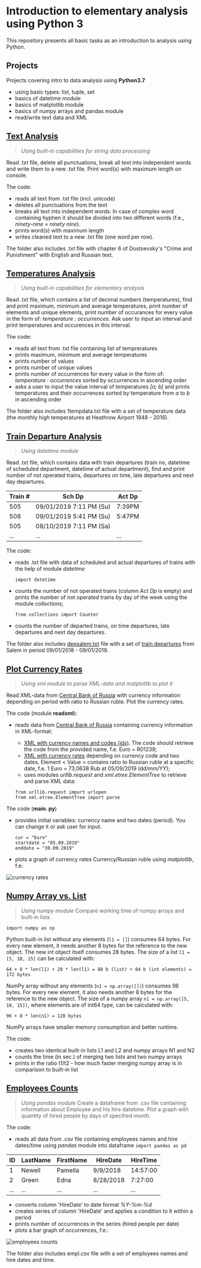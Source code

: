 # Introduction to elementary analysis using Python 3

This repository presents all basic tasks as an introduction to analysis using Python.

## Projects

Projects covering intro to data analysis using **Python3.7**
- using basic types: list, tuple, set
- basics of datetime module
- basics of matplotlib module
- basics of numpy arrays and pandas module
- read/write text data and XML

## [Text Analysis](https://github.com/LSIND/intro-to-python3-analysis/tree/master/TextAnalysis)
> *Using built-in capabilities for string data processing*

Read .txt file, delete all punctuations, break all text into independent words and write them to a new .txt file. Print word(s) with maximum length on console.

The code:
 - reads all text from .txt file (incl. unicode) 
 - deletes all punctuations from the text
 - breaks all text into independent words. In case of complex word containing hyphen it should be divided into two different words (f.e., *ninety-nine = ninety nine*).
 - prints word(s) with maximum length
 - writes cleaned text to a new .txt file (one word per row).

The folder also includes .txt file with chapter 6 of Dostoevsky's "Crime and Punishment" with English and Russian text.

## [Temperatures Analysis](https://github.com/LSIND/intro-to-python3-analysis/tree/master/TemperaturesAnalysis)
> *Using built-in capabilities for elementary analysis*

Read .txt file, which contains a list of decimal numbers (temperatures), find and print maximum, minimum and average temperatures, print number of elements and unique elements, print number of occurances for every value in the form of: *temperature : occurrences*. Ask user to input an interval and print temperatures and occurences in this interval.

The code:
 - reads all text from .txt file containing list of tempreratures
 - prints maximum, minimum and average temperatures
 - prints number of values
 - prints number of unique values
 - prints number of occurrences for every value in the form of: *temperature : occurrences* sorted by occurrences in ascending order
 - asks a user to input the value interval of temperatures *[a; b]* and prints temperatures and their occurrences sorted by temperature from *a* to *b* in ascending order

The folder also includes 1tempdata.txt file with a set of temperature data (the monthly high temperatures at Heathrow Airport 1948 - 2016).

## [Train Departure Analysis](https://github.com/LSIND/intro-to-python3-analysis/tree/master/TrainDepAnalysis)
> *Using datetime module*

Read .txt file, which contains data with train departures (train no, datetime of scheduled department, datetime of actual department), find and print number of not operated trains, departures on time, late departures and next day departures.

| Train # | Sch Dp                    | Act Dp |
|---------|---------------------------|--------|
| 505     | 09/01/2019 7:11   PM (Su) | 7:39PM |
| 508     | 09/01/2019   5:41 PM (Su) | 5:47PM |
| 505     | 08/10/2019 7:11   PM (Sa) |        |
| ...     | ...                       | ...    |

The code:
- reads .txt file with data of scheduled and actual departures of trains with the help of module *datetime*

    `import datetime`  

- counts the number of not operated trains (column *Act Dp* is empty) and prints the number of not operated trains by day of the week using the module *collections*;

   `from collections import Counter`
- counts the number of departed trains, on time departures, late departures and next day departures.

The folder also includes [depsalem.txt](https://github.com/LSIND/intro-to-python3-analysis/blob/master/TrainDepAnalysis/depsalem.txt) file with a set of [train departures](https://juckins.net/amtrak_status/archive/html/history.php) from Salem in period 09/01/2018 - 09/01/2019.

## [Plot Currency Rates](https://github.com/LSIND/intro-to-python3-analysis/tree/master/PlotCurrencyRates "PlotCurrencyRates")
> *Using xml module to parse XML-data and matplotlib to plot it*

Read XML-data from [Central Bank of Russia](http://www.cbr.ru/development/SXML/) with currency information depending on period with ratio to Russian ruble. Plot the currency rates.

The code (module **readxml**):
 - reads data from [Central Bank of Russia](http://www.cbr.ru/development/SXML/) containing currency information in XML-format:
    * [XML with currency names and codes (ids)](http://www.cbr.ru/scripts/XML_val.asp?d=0). The code should retrieve the code from the provided name, f.e. Euro = R01239;
    * [XML with currency rates](http://www.cbr.ru/scripts/XML_dynamic.asp?date_req1=05/09/2019&date_req2=30/09/2019&VAL_NM_RQ=R01239) depending on currency code and two dates. Element < Value >  contains ratio to Russian ruble at a specific date, f.e. 1 Euro = 73,0638 Rub at 05/09/2019 (dd/mm/YY);
    * uses modules *urllib.request* and *xml.etree.ElementTree* to retrieve and parse XML data:
    
     `from urllib.request import urlopen`    
     `from xml.etree.ElementTree import parse`
    
The code (**main. py**)
- provides initial variables: currency name and two dates (period). You can change it or ask user for input.

     `cur = "Euro"`    
     `startdate = "05.09.2019"`    
     `enddate = "30.09.2019"`
- plots a graph of currency rates Currency/Russian ruble using *matplotlib*, f.e:

![currency rates](https://www.dropbox.com/s/d2b03ndlok87q9j/ploteurotorub.PNG?raw=1)


## [Numpy Array vs. List](https://github.com/LSIND/intro-to-python3-analysis/tree/master/NPArrayVSList)
> *Using numpy module*
Compare working time of numpy arrays and built-in lists.

`import numpy as np`

Python built-in list without any elements (`l1 = []`) consumes 64 bytes. For every new element, it needs another 8 bytes for the reference to the new object. The new int object itself consumes 28 bytes. The size of a list `l1 = [5, 10, 15]` can be calculated with:

`64 + 8 * len(l1) + 28 * len(l1) = 88 b (list) + 84 b (int elements) = 172 bytes`

NumPy array without any elements (`n1 = np.array([])`) consumes 96 bytes. For every new element, it also needs another 8 bytes for the reference to the new object. The size of a numpy array `n1 = np.array([5, 10, 15])`, where elements are of int64 type, can be calculated with:

`96 + 8 * len(n1) = 120 bytes`

NumPy arrays have smaller memory consumption and better runtime. 

The code:
- creates two identical built-in lists L1 and L2 and numpy arrays N1 and N2
- counts the time (in sec.) of merging two lists and two numpy arrays
- prints in the ratio t1/t2 - how much faster merging numpy array is in comparison to built-in list

## [Employees Counts](https://github.com/LSIND/intro-to-python3-analysis/tree/master/EmployeesCounts)
> *Using pandas module*
Create a dataframe from .csv file containing information about Employee and his hire datetime. Plot a graph with quantity of hired people by days of specified month.

The code:
 - reads all data from .csv file containing employees names and hire dates/time using *pandas* module into dataframe
     `import pandas as pd`
    
| ID  | LastName | FirstName | HireDate  | HireTime |
|-----|----------|-----------|-----------|----------|
| 1   | Newell   | Pamella   | 9/9/2018  | 14:57:00 |
| 2   | Green    | Edna      | 8/28/2018 | 7:27:00  |
| ... | ...      |  ...      | ...       | ...      |

 - converts column 'HireDate' to date format *%Y-%m-%d*
 - creates series of column 'HireDate' and applies a condition to it within a period
 - prints number of occurrences in the series (hired people per date)
 - plots a bar graph of occurrences, f.e.:
 
![employees counts](https://www.dropbox.com/s/zplryx10b7o7iqr/plotemplcount.PNG?raw=1)
 
The folder also includes empl.csv file with a set of employees names and hire dates and time.
